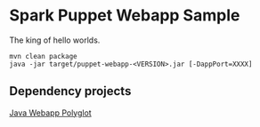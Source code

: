 Spark Puppet Webapp Sample
==========================

The king of hello worlds.

```
mvn clean package
java -jar target/puppet-webapp-<VERSION>.jar [-DappPort=XXXX]
```


Dependency projects
-------------------
[Java Webapp Polyglot](https://github.com/ipcrm/java_webapp_polyglot.git)



